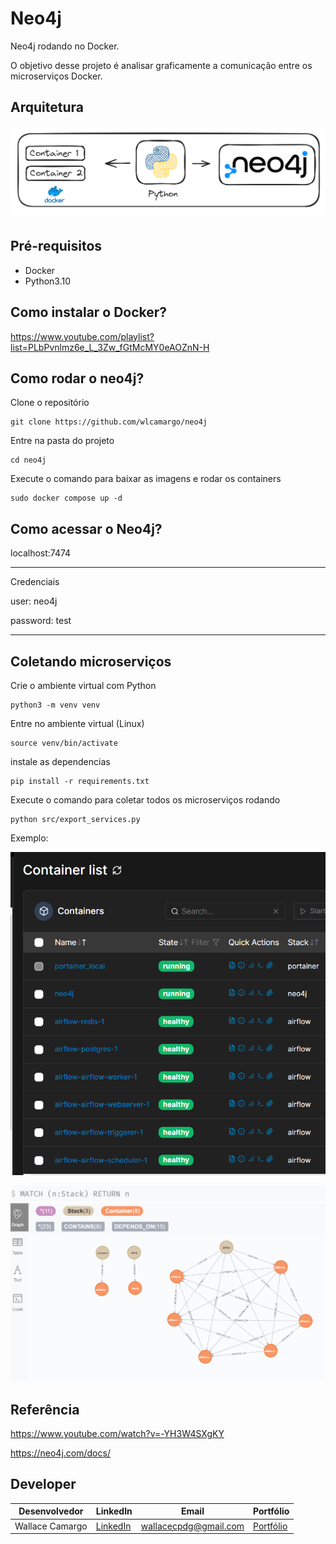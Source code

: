# Neo4j
Neo4j rodando no Docker.

O objetivo desse projeto é analisar graficamente a comunicação entre os microserviços Docker.

## Arquitetura
![image](assets/architecture.png)

## Pré-requisitos
* Docker
* Python3.10 

## Como instalar o Docker?
https://www.youtube.com/playlist?list=PLbPvnlmz6e_L_3Zw_fGtMcMY0eAOZnN-H

## Como rodar o neo4j?
Clone o repositório
```
git clone https://github.com/wlcamargo/neo4j
```

Entre na pasta do projeto
```
cd neo4j
```

Execute o comando para baixar as imagens e rodar os containers
```
sudo docker compose up -d
```

## Como acessar o Neo4j?
localhost:7474

-----------------------------
Credenciais

user: neo4j

password: test

-----------------------------

## Coletando microserviços
Crie o ambiente virtual com Python
```
python3 -m venv venv
```

Entre no ambiente virtual (Linux)
```
source venv/bin/activate
```

instale as dependencias
```
pip install -r requirements.txt
```

Execute o comando para coletar todos os microserviços rodando
```
python src/export_services.py
```

Exemplo:

![image](assets/stack-docker.png)

![image](assets/result.png)


## Referência
https://www.youtube.com/watch?v=-YH3W4SXgKY

https://neo4j.com/docs/

## Developer
| Desenvolvedor      | LinkedIn                                   | Email                        | Portfólio                              |
|--------------------|--------------------------------------------|------------------------------|----------------------------------------|
| Wallace Camargo    | [LinkedIn](https://www.linkedin.com/in/wallace-camargo-35b615171/) | wallacecpdg@gmail.com        | [Portfólio](https://wlcamargo.github.io/)   |
